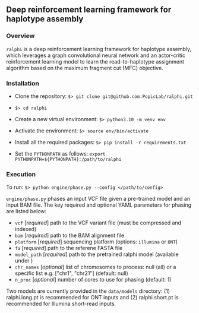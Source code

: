 ## Deep reinforcement learning framework for haplotype assembly

### Overview

```ralphi``` is a deep reinforcement learning framework for haplotype
assembly, which leverages a graph convolutional neural network and an actor-critic 
reinforcement learning model to learn the read-to-haplotype assignment algorithm 
based on the maximum fragment cut (MFC) objective. 

<a name="install"></a>
### Installation

* Clone the repository:  ```$> git clone git@github.com:PopicLab/ralphi.git```

* ```$> cd ralphi```

* Create a new virtual environment: ```$> python3.10 -m venv env```

* Activate the environment: ```$> source env/bin/activate```

* Install all the required packages: ```$> pip install -r requirements.txt```

* Set the ```PYTHONPATH``` as follows: ```export PYTHONPATH=${PYTHONPATH}:/path/to/ralphi```

<a name="guide"></a>
### Execution

To run: ```$> python engine/phase.py --config </path/to/config>```

```engine/phase.py``` phases an input VCF file given a pre-trained model and an input BAM file.
The key required and optional YAML parameters for phasing are listed below:

* ```vcf``` [*required*] path to the VCF variant file (must be compressed and indexed)
* ```bam``` [*required*] path to the BAM alignment file 
* ```platform``` [*required*] sequencing platform (options: ```illumina``` or ```ONT```) 
* ```fa``` [*required*] path to the referene FASTA file
* ```model_path``` [*required*] path to the pretrained ralphi model (available under )
* ```chr_names``` [*optional*] list of chromosomes to process: null (all) or a specific list e.g. ["chr1", "chr21"] (default: null)
* ```n_proc```  [*optional*] number of cores to use for phasing (default: 1)

Two models are currently provided in the ```data/models``` directory: 
(1) ralphi.long.pt is recommended for ONT inputs and (2) ralphi.short.pt is recommended for Illumina short-read inputs.